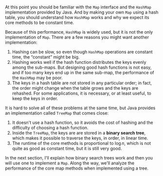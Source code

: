 At this point you should be familiar with the `Map` interface and the `HashMap` implementation provided by Java. And by making your own `Map` using a hash table, you should understand how `HashMap` works and why we expect its core methods to be constant time.


Because of this performance, `HashMap` is widely used, but it is not the only implementation of `Map`. There are a few reasons you might want another implementation:



1.  Hashing can be slow, so even though `HashMap` operations are constant time, the “constant” might be big.
1.  Hashing works well if the hash function distributes the keys evenly among the sub-maps.  But designing good hash functions is not easy, and if too many keys end up in the same sub-map, the performance of the `HashMap` may be poor.
1.  The keys in a hash table are not stored in any particular order; in fact, the order might change when the table grows and the keys are rehashed. For some applications, it is necessary, or at least useful, to keep the keys in order. 

It is hard to solve all of these problems at the same time, but Java provides an implementation called `TreeMap` that comes close:



1.  It doesn't use a hash function, so it avoids the cost of hashing and the difficulty of choosing a hash function.
1.  Inside the `TreeMap`, the keys are are stored in a **binary search tree**, which makes it possible to traverse the keys, in order, in linear time.
1.  The runtime of the core methods is proportional to $\log n$, which is not quite as good as constant time, but it is still very good. 

In the next section, I'll explain how binary search trees work and then you will use one to implement a `Map`. Along the way, we'll analyze the performance of the core map methods when implemented using a tree.